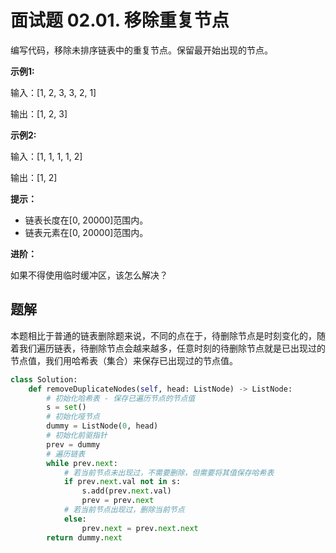 # 面试题 02.01. 移除重复节点

编写代码，移除未排序链表中的重复节点。保留最开始出现的节点。

**示例1:**

 输入：[1, 2, 3, 3, 2, 1]

输出：[1, 2, 3]

**示例2:**

 输入：[1, 1, 1, 1, 2]

 输出：[1, 2]

**提示：**

- 链表长度在[0, 20000]范围内。
- 链表元素在[0, 20000]范围内。



**进阶：**

如果不得使用临时缓冲区，该怎么解决？

## 题解

本题相比于普通的链表删除题来说，不同的点在于，待删除节点是时刻变化的，随着我们遍历链表，待删除节点会越来越多，任意时刻的待删除节点就是已出现过的节点值，我们用哈希表（集合）来保存已出现过的节点值。

```python
class Solution:
    def removeDuplicateNodes(self, head: ListNode) -> ListNode:
        # 初始化哈希表 - 保存已遍历节点的节点值
        s = set()
        # 初始化哑节点
        dummy = ListNode(0, head)
        # 初始化前驱指针
        prev = dummy
        # 遍历链表
        while prev.next:
            # 若当前节点未出现过，不需要删除，但需要将其值保存哈希表
            if prev.next.val not in s:
                s.add(prev.next.val)
                prev = prev.next
            # 若当前节点出现过，删除当前节点
            else:
                prev.next = prev.next.next
        return dummy.next
```

